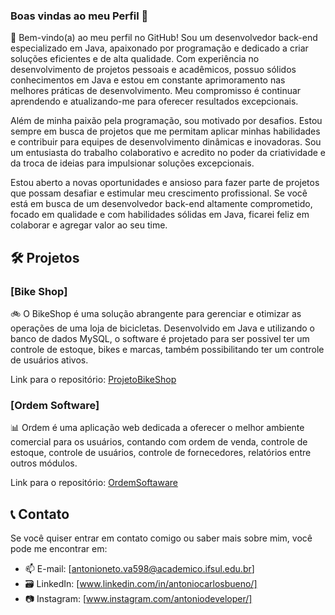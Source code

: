 ### Boas vindas ao meu Perfil 💙

📌 Bem-vindo(a) ao meu perfil no GitHub! Sou um desenvolvedor back-end especializado em Java, apaixonado por programação e dedicado a criar soluções eficientes e de alta qualidade. Com experiência no desenvolvimento de projetos pessoais e acadêmicos, possuo sólidos conhecimentos em Java e estou em constante aprimoramento nas melhores práticas de desenvolvimento. Meu compromisso é continuar aprendendo e atualizando-me para oferecer resultados excepcionais.

Além de minha paixão pela programação, sou motivado por desafios. Estou sempre em busca de projetos que me permitam aplicar minhas habilidades e contribuir para equipes de desenvolvimento dinâmicas e inovadoras. Sou um entusiasta do trabalho colaborativo e acredito no poder da criatividade e da troca de ideias para impulsionar soluções excepcionais.

Estou aberto a novas oportunidades e ansioso para fazer parte de projetos que possam desafiar e estimular meu crescimento profissional. Se você está em busca de um desenvolvedor back-end altamente comprometido, focado em qualidade e com habilidades sólidas em Java, ficarei feliz em colaborar e agregar valor ao seu time.

## 🛠 Projetos 

### [Bike Shop]
🚲 O BikeShop é uma solução abrangente para gerenciar e otimizar as operações de uma loja de bicicletas. Desenvolvido em Java e utilizando o banco de dados MySQL, o software é projetado para ser possivel ter um controle de estoque, bikes e marcas, também possibilitando ter um controle de usuários ativos.

Link para o repositório: [ProjetoBikeShop](https://github.com/Antonio-217/ProjetoBikeShop)

### [Ordem Software] 
📊 Ordem é uma aplicação web dedicada a oferecer o melhor ambiente comercial para os usuários, contando com ordem de venda, controle de estoque, controle de usuários, controle de fornecedores, relatórios entre outros módulos.

Link para o repositório: [OrdemSoftaware](https://github.com/Antonio-217/OrdemSoftware)

## 📞 Contato 

Se você quiser entrar em contato comigo ou saber mais sobre mim, você pode me encontrar em:

- 📫 E-mail: [antonioneto.va598@academico.ifsul.edu.br]
- 🗃 LinkedIn: [www.linkedin.com/in/antoniocarlosbueno/]
- 📷 Instagram: [www.instagram.com/antoniodeveloper/]

